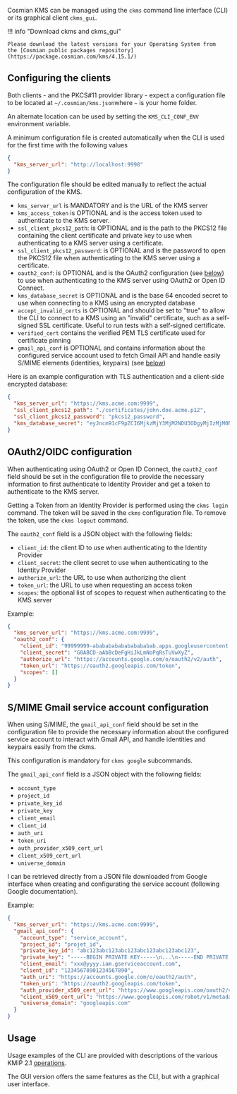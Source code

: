 Cosmian KMS can be managed using the `ckms` command line interface (CLI) or its graphical
client `ckms_gui`.

!!! info "Download ckms and ckms_gui"

    Please download the latest versions for your Operating System from
    the [Cosmian public packages repository](https://package.cosmian.com/kms/4.15.1/)

## Configuring the clients

Both clients - and the PKCS#11 provider library - expect a configuration file to be located
at `~/.cosmian/kms.json`where `~` is your home folder.

An alternate location can be used by setting the `KMS_CLI_CONF_ENV` environment
variable.

A minimum configuration file is created automatically when the CLI is used for the
first time with the following values

```json
{
  "kms_server_url": "http://localhost:9998"
}
```

The configuration file should be edited manually to reflect the actual
configuration of the KMS.

- `kms_server_url` is MANDATORY and is the URL of the KMS server
- `kms_access_token` is OPTIONAL and is the access token used to authenticate to
  the KMS server.
- `ssl_client_pkcs12_path`: is OPTIONAL and is the path to the PKCS12 file
  containing the client certificate and private key to use when authenticating
  to a KMS server using a certificate.
- `ssl_client_pkcs12_password`: is OPTIONAL and is the password to open the
  PKCS12 file when authenticating to the KMS server using a certificate.
- `oauth2_conf`: is OPTIONAL and is the OAuth2 configuration (see [below](#oauth2oidc-configuration))
  to use when authenticating to the KMS server using OAuth2 or Open ID Connect.
- `kms_database_secret` is OPTIONAL and is the base 64 encoded secret to use
  when connecting to a KMS using an encrypted database
- `accept_invalid_certs` is OPTIONAL and should be set to "true" to allow the
  CLI to connect to a KMS using an "invalid" certificate, such as a self-signed
  SSL certificate. Useful to run tests with a self-signed certificate.
- `verified_cert` contains the verified PEM TLS certificate used for certificate
  pinning
- `gmail_api_conf` is OPTIONAL and contains information about the configured
  service account used to fetch Gmail API and handle easily S/MIME elements (identities, keypairs)
  (see [below](#smime-gmail-service-account-configuration))

Here is an example configuration with TLS authentication and a client-side encrypted
database:

```json
{
  "kms_server_url": "https://kms.acme.com:9999",
  "ssl_client_pkcs12_path": "./certificates/john.doe.acme.p12",
  "ssl_client_pkcs12_password": "pkcs12_password",
  "kms_database_secret": "eyJncm91cF9pZCI6MjkzMjY3MjM2NDU3ODgyMjIzMjM0NDY2MjkxNTY2NDk5Nzc0NTk1LCJrZXkiOlsyMTgsNDIsMTkzLDE4Myw1OSwyMzQsMTY3LDE3Niw4OCwxNjYsMjUyLDYyLDk5LDU4LDM0LDUxLDE1Nyw5NiwyMjEsMjE1LDIwMSwxOTcsODYsOTksMTI1LDIxMSw2Niw0MCw0MiwyNDYsMTgzLDg1XX0="
}
```

## OAuth2/OIDC configuration

When authenticating using OAuth2 or Open ID Connect, the
`oauth2_conf` field should be set in the configuration file to provide the necessary
information to first authenticate to Identity Provider and get a token to authenticate
to the KMS server.

Getting a Token from an Identity Provider is performed using the `ckms login` command. The token
will be saved in the `ckms` configuration file. To remove the token, use the `ckms logout` command.

The `oauth2_conf` field is a JSON object with the following fields:

- `client_id`: the client ID to use when authenticating to the Identity Provider
- `client_secret`: the client secret to use when authenticating to the Identity Provider
- `authorize_url`: the URL to use when authorizing the client
- `token_url`: the URL to use when requesting an access token
- `scopes`: the optional list of scopes to request when authenticating to the KMS server

Example:

```json
{
  "kms_server_url": "https://kms.acme.com:9999",
  "oauth2_conf": {
    "client_id": "99999999-abababababababababab.apps.googleusercontent.com",
    "client_secret": "G0ABCD-aAbBcDeFgHiJkLmNoPqRsTuVwXyZ",
    "authorize_url": "https://accounts.google.com/o/oauth2/v2/auth",
    "token_url": "https://oauth2.googleapis.com/token",
    "scopes": []
  }
}
```

## S/MIME Gmail service account configuration

When using S/MIME, the `gmail_api_conf` field should be set in the configuration file to provide
the necessary information about the configured service account to interact with Gmail API, and handle
identities and keypairs easily from the ckms.

This configuration is mandatory for `ckms google` subcommands.

The `gmail_api_conf` field is a JSON object with the following fields:

- `account_type`
- `project_id`
- `private_key_id`
- `private_key`
- `client_email`
- `client_id`
- `auth_uri`
- `token_uri`
- `auth_provider_x509_cert_url`
- `client_x509_cert_url`
- `universe_domain`


I can be retrieved directly from a JSON file downloaded from Google interface when creating
and configurating the service account (following Google documentation).

Example:

```json
{
  "kms_server_url": "https://kms.acme.com:9999",
  "gmail_api_conf": {
    "account_type": "service_account",
    "project_id": "projet_id",
    "private_key_id": "abc123abc123abc123abc123abc123abc123",
    "private_key": "-----BEGIN PRIVATE KEY-----\n...\n-----END PRIVATE KEY-----\n",
    "client_email": "xxx@yyyy.iam.gserviceaccount.com",
    "client_id": "12345678901234567890",
    "auth_uri": "https://accounts.google.com/o/oauth2/auth",
    "token_uri": "https://oauth2.googleapis.com/token",
    "auth_provider_x509_cert_url": "https://www.googleapis.com/oauth2/v1/certs",
    "client_x509_cert_url": "https://www.googleapis.com/robot/v1/metadata/x509/xxx%40yyyy.iam.gserviceaccount.com",
    "universe_domain": "googleapis.com"
  }
}
```

## Usage

Usage examples of the CLI are provided with descriptions of the various KMIP
2.1 [operations](../kmip_2_1/operations.md).

The GUI version offers the same features as the CLI, but with a graphical user interface.
